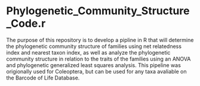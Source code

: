# Phylogenetic_Community_Structure_Code.r

The purpose of this repository is to develop a pipline in R that will determine the phylogenetic community structure of families using net relatedness index and nearest taxon index, as well as analyze the phylogenetic community structure in relation to the traits of the families using an ANOVA and phylogenetic generalized least squares analysis. This pipeline was origionally used for Coleoptera, but can be used for any taxa avaliable on the Barcode of Life Database. 
